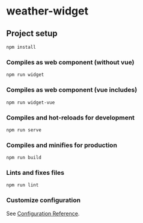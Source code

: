 # weather-widget

## Project setup
```
npm install
```
### Compiles as web component (without vue)
```
npm run widget
```
### Compiles as web component (vue includes)
```
npm run widget-vue
```

### Compiles and hot-reloads for development
```
npm run serve
```

### Compiles and minifies for production
```
npm run build
```

### Lints and fixes files
```
npm run lint
```

### Customize configuration
See [Configuration Reference](https://cli.vuejs.org/config/).
